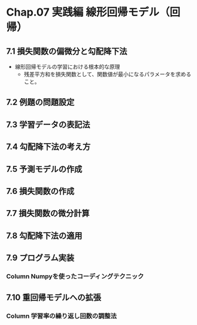 # Chap.07 実践編 線形回帰モデル（回帰）

## 7.1 損失関数の偏微分と勾配降下法

- 線形回帰モデルの学習における根本的な原理
  - 残差平方和を損失関数として、関数値が最小になるパラメータを求めること。

## 7.2 例題の問題設定

## 7.3 学習データの表記法

## 7.4 勾配降下法の考え方

## 7.5 予測モデルの作成

## 7.6 損失関数の作成

## 7.7 損失関数の微分計算

## 7.8 勾配降下法の適用

## 7.9 プログラム実装

### Column Numpyを使ったコーディングテクニック

## 7.10 重回帰モデルへの拡張

### Column 学習率の繰り返し回数の調整法
